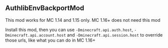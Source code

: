 ## AuthlibEnvBackportMod

This mod works for MC 1.14 and 1.15 only. MC 1.16+ does not need this mod

Install this mod, then you can use `-Dminecraft.api.auth.host`, `-Dminecraft.api.account.host`
and `-Dminecraft.api.session.host` to override those urls, like what you can do in MC 1.16+
